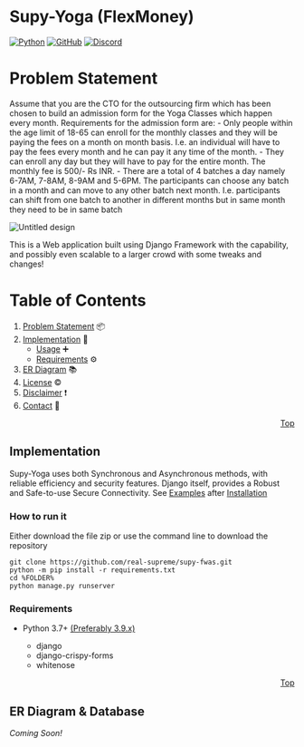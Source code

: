 # Supy-Yoga (FlexMoney)

[![Python](https://img.shields.io/badge/python-3670A0?style=for-the-badge&logo=python&logoColor=ffdd54)](https://www.python.org/) [![GitHub](https://img.shields.io/badge/github-%23121011.svg?style=for-the-badge&logo=github&logoColor=white)](https://github.com/real-supreme/supy-fwas) [![Discord](https://img.shields.io/badge/Discord-%235865F2.svg?style=for-the-badge&logo=discord&logoColor=white)](https://discord.com/users/309963727913091073)

# Problem Statement

Assume that you are the CTO for the outsourcing firm which has been chosen to build an
admission form for the Yoga Classes which happen every month.
Requirements for the admission form are:
	- Only people within the age limit of 18-65 can enroll for the monthly classes and they will
	be paying the fees on a month on month basis. I.e. an individual will have to pay the fees
	every month and he can pay it any time of the month.
	- They can enroll any day but they will have to pay for the entire month. The monthly fee is
	500/- Rs INR.
	- There are a total of 4 batches a day namely 6-7AM, 7-8AM, 8-9AM and 5-6PM. The
	participants can choose any batch in a month and can move to any other batch next
	month. I.e. participants can shift from one batch to another in different months but in
	same month they need to be in same batch

![Untitled design](https://user-images.githubusercontent.com/70822569/207696607-7b9da683-04c0-4a73-b1e1-7090133c5886.png)

This is a Web application built using Django Framework with the capability, and possibly even scalable to a larger crowd with some tweaks and changes!

# Table of Contents

1. [Problem Statement](#problem-statement) 📦
2. [Implementation](#implementation) 🧾
	* [Usage](#how-to-run-it) ➕
	* [Requirements](#requirements) ⚙
3. [ER Diagram](#) 📚
4. [License](#license) &copy;
5. [Disclaimer](#disclaimer) ❗
6. [Contact](#contact) 📩

<p style="text-align: right;">
	<a href="#supy-yoga--flexmoney">Top</a>
</p>

## Implementation

Supy-Yoga uses both Synchronous and Asynchronous methods, with reliable efficiency and security features. Django itself, provides a Robust and Safe-to-use Secure Connectivity. See [Examples](#examples) after [Installation](#installation)

### How to run it

Either download the file zip or use the command line to download the repository
```
git clone https://github.com/real-supreme/supy-fwas.git
python -m pip install -r requirements.txt
cd %FOLDER%
python manage.py runserver
``` 

### Requirements

- Python 3.7+ [(Preferably 3.9.x)](https://www.python.org/downloads/release/python-390/)
	- django
	- django-crispy-forms
  - whitenose
  
  <p style="text-align: right;">
	<a href="#table-of-contents">Top</a>
</p>

## ER Diagram & Database

_Coming Soon!_
